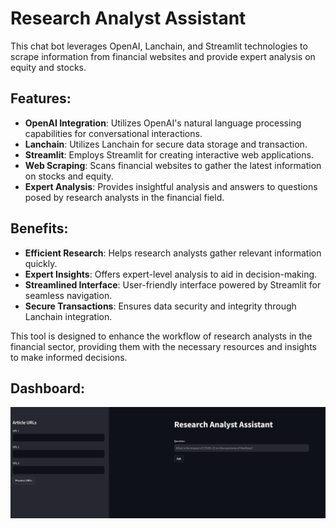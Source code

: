 # Research Analyst Assistant

This chat bot leverages OpenAI, Lanchain, and Streamlit technologies to scrape information from financial websites and provide expert analysis on equity and stocks. 

## Features:
- **OpenAI Integration**: Utilizes OpenAI's natural language processing capabilities for conversational interactions.
- **Lanchain**: Utilizes Lanchain for secure data storage and transaction.
- **Streamlit**: Employs Streamlit for creating interactive web applications.
- **Web Scraping**: Scans financial websites to gather the latest information on stocks and equity.
- **Expert Analysis**: Provides insightful analysis and answers to questions posed by research analysts in the financial field.

## Benefits:
- **Efficient Research**: Helps research analysts gather relevant information quickly.
- **Expert Insights**: Offers expert-level analysis to aid in decision-making.
- **Streamlined Interface**: User-friendly interface powered by Streamlit for seamless navigation.
- **Secure Transactions**: Ensures data security and integrity through Lanchain integration.

This tool is designed to enhance the workflow of research analysts in the financial sector, providing them with the necessary resources and insights to make informed decisions.

## Dashboard:
<img src="Dashboard.png">
